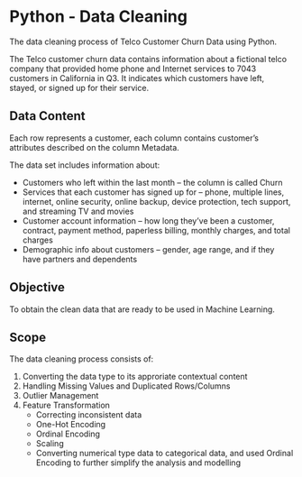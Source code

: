 # Python - Data Cleaning
The data cleaning process of Telco Customer Churn Data using Python.

The Telco customer churn data contains information about a fictional telco company that provided home phone and Internet services to 7043 customers in California in Q3. 
It indicates which customers have left, stayed, or signed up for their service. 

## Data Content

Each row represents a customer, each column contains customer’s attributes described on the column Metadata.

The data set includes information about:
* Customers who left within the last month – the column is called Churn
* Services that each customer has signed up for – phone, multiple lines, internet, online security, online backup, device protection, tech support, and streaming TV and movies
* Customer account information – how long they’ve been a customer, contract, payment method, paperless billing, monthly charges, and total charges
* Demographic info about customers – gender, age range, and if they have partners and dependents

## Objective
To obtain the clean data that are ready to be used in Machine Learning.

## Scope
The data cleaning process consists of:
1. Converting the data type to its approriate contextual content
2. Handling Missing Values and Duplicated Rows/Columns
3. Outlier Management
4. Feature Transformation
    - Correcting inconsistent data
    - One-Hot Encoding
    - Ordinal Encoding
    - Scaling
    - Converting numerical type data to categorical data, and used Ordinal Encoding to further simplify the analysis and modelling
